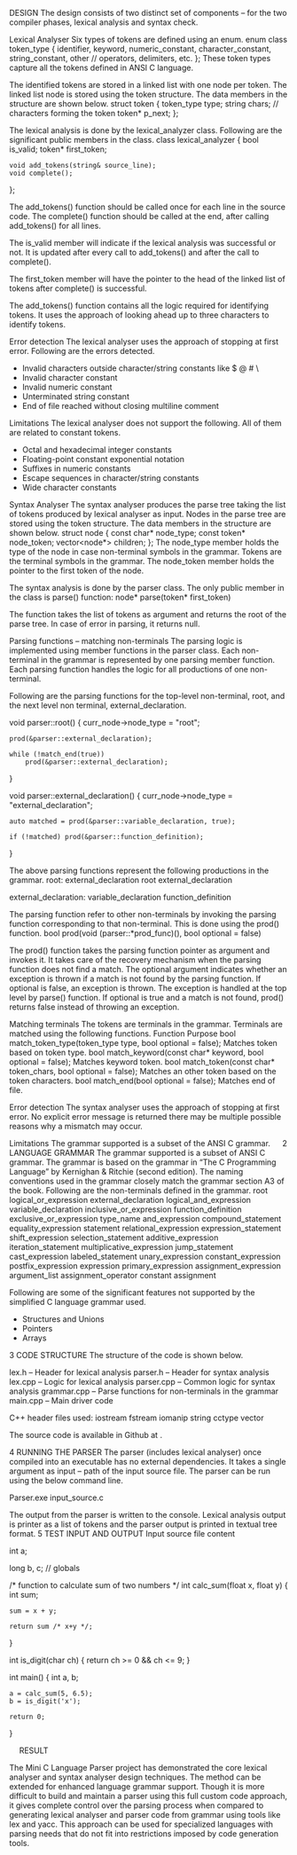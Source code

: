 DESIGN
The design consists of two distinct set of components – for the two compiler phases, lexical analysis and syntax check.

Lexical Analyser
Six types of tokens are defined using an enum.
enum class token_type
{
    identifier,
    keyword,
    numeric_constant,
    character_constant,
    string_constant,
    other // operators, delimiters, etc.
};
These token types capture all the tokens defined in ANSI C language.

The identified tokens are stored in a linked list with one node per token. The linked list node is stored using the token structure. The data members in the structure are shown below.
struct token
{
    token_type type;
    string chars;  // characters forming the token
    token* p_next;
};

The lexical analysis is done by the lexical_analyzer class. Following are the significant public members in the class.
class lexical_analyzer
{
    bool is_valid;
    token* first_token;

    void add_tokens(string& source_line);
    void complete();
};

The add_tokens() function should be called once for each line in the source code. The complete() function should be called at the end, after calling add_tokens() for all lines.

The is_valid member will indicate if the lexical analysis was successful or not. It is updated after every call to add_tokens() and after the call to complete().

The first_token member will have the pointer to the head of the linked list of tokens after complete() is successful.

The add_tokens() function contains all the logic required for identifying tokens. It uses the approach of looking ahead up to three characters to identify tokens.

Error detection
The lexical analyser uses the approach of stopping at first error. Following are the errors detected.
-	Invalid characters outside character/string constants like $ @ # \ 
-	Invalid character constant
-	Invalid numeric constant
-	Unterminated string constant
-	End of file reached without closing multiline comment

Limitations
The lexical analyser does not support the following. All of them are related to constant tokens.
-	Octal and hexadecimal integer constants
-	Floating-point constant exponential notation
-	Suffixes in numeric constants
-	Escape sequences in character/string constants 
-	Wide character constants

Syntax Analyser
The syntax analyser produces the parse tree taking the list of tokens produced by lexical analyser as input. Nodes in the parse tree are stored using the token structure. The data members in the structure are shown below.
struct node
{
	const char* node_type;
	const token* node_token;
	vector<node*> children;
};
The node_type member holds the type of the node in case non-terminal symbols in the grammar. Tokens are the terminal symbols in the grammar. The node_token member holds the pointer to the first token of the node.

The syntax analysis is done by the parser class. The only public member in the class is parse() function:
node* parse(token* first_token)

The function takes the list of tokens as argument and returns the root of the parse tree. In case of error in parsing, it returns null.

Parsing functions – matching non-terminals
The parsing logic is implemented using member functions in the parser class. Each non-terminal in the grammar is represented by one parsing member function. Each parsing function handles the logic for all productions of one non-terminal.

Following are the parsing functions for the top-level non-terminal, root, and the next level non terminal, external_declaration.

void parser::root()
{
	curr_node->node_type = "root";

	prod(&parser::external_declaration);

	while (!match_end(true))
		prod(&parser::external_declaration);
}

void parser::external_declaration()
{
	curr_node->node_type = "external_declaration";

	auto matched = prod(&parser::variable_declaration, true);

	if (!matched) prod(&parser::function_definition);
}

The above parsing functions represent the following productions in the grammar.
root:
external_declaration
root external_declaration

external_declaration:
variable_declaration
function_definition

The parsing function refer to other non-terminals by invoking the parsing function corresponding to that non-terminal. This is done using the prod() function.
bool prod(void (parser::*prod_func)(), bool optional = false)

The prod() function takes the parsing function pointer as argument and invokes it. It takes care of the recovery mechanism when the parsing function does not find a match. The optional argument indicates whether an exception is thrown if a match is not found by the parsing function. If optional is false, an exception is thrown. The exception is handled at the top level by parse() function. If optional is true and a match is not found, prod() returns false instead of throwing an exception.

Matching terminals
The tokens are terminals in the grammar. Terminals are matched using the following functions.
Function	Purpose
bool match_token_type(token_type type, bool optional = false);
	Matches token based on token type.
bool match_keyword(const char* keyword, bool optional = false);
	Matches keyword token.
bool match_token(const char* token_chars, bool optional = false);
	Matches an other token based on the token characters.
bool match_end(bool optional = false);	Matches end of file.

Error detection
The syntax analyser uses the approach of stopping at first error. No explicit error message is returned there may be multiple possible reasons why a mismatch may occur.

Limitations
The grammar supported is a subset of the ANSI C grammar.
 
2	LANGUAGE GRAMMAR
The grammar supported is a subset of ANSI C grammar. The grammar is based on the grammar in “The C Programming Language” by Kernighan & Ritchie (second edition). The naming conventions used in the grammar closely match the grammar section A3 of the book. Following are the non-terminals defined in the grammar.
root	logical_or_expression
external_declaration	logical_and_expression
variable_declaration	inclusive_or_expression
function_definition	exclusive_or_expression
type_name	and_expression
compound_statement	equality_expression
statement	relational_expression
expression_statement	shift_expression
selection_statement	additive_expression
iteration_statement	multiplicative_expression
jump_statement	cast_expression
labeled_statement	unary_expression
constant_expression	postfix_expression
expression	primary_expression
assignment_expression	argument_list
assignment_operator	constant
assignment	

Following are some of the significant features not supported by the simplified C language grammar used.
-	Structures and Unions
-	Pointers
-	Arrays


 
3	CODE STRUCTURE
The structure of the code is shown below.
 

lex.h – Header for lexical analysis
parser.h – Header for syntax analysis
lex.cpp – Logic for lexical analysis
parser.cpp – Common logic for syntax analysis
grammar.cpp – Parse functions for non-terminals in the grammar
main.cpp – Main driver code

C++ header files used: iostream fstream iomanip string cctype vector

The source code is available in Github at .
 
4	RUNNING THE PARSER
The parser (includes lexical analyser) once compiled into an executable has no external dependencies. It takes a single argument as input – path of the input source file. The parser can be run using the below command line.

Parser.exe input_source.c

The output from the parser is written to the console. Lexical analysis output is printer as a list of tokens and the parser output is printed in textual tree format.
5	TEST INPUT AND OUTPUT
Input source file content

int a;

long b, c; // globals

/* function to calculate
sum of two numbers */
int calc_sum(float x, float y)
{
	int sum;

	sum = x + y;

	return sum /* x+y */;
}

int is_digit(char ch)
{
	return ch >= 0 && ch <= 9;
}

int main()
{
	int a, b;

	a = calc_sum(5, 6.5);
	b = is_digit('x');

	return 0;
}

  
RESULT

The Mini C Language Parser project has demonstrated the core lexical analyser and syntax analyser design techniques. The method can be extended for enhanced language grammar support. Though it is more difficult to build and maintain a parser using this full custom code approach, it gives complete control over the parsing process when compared to generating lexical analyser and parser code from grammar using tools like lex and yacc. This approach can be used for specialized languages with parsing needs that do not fit into restrictions imposed by code generation tools.
